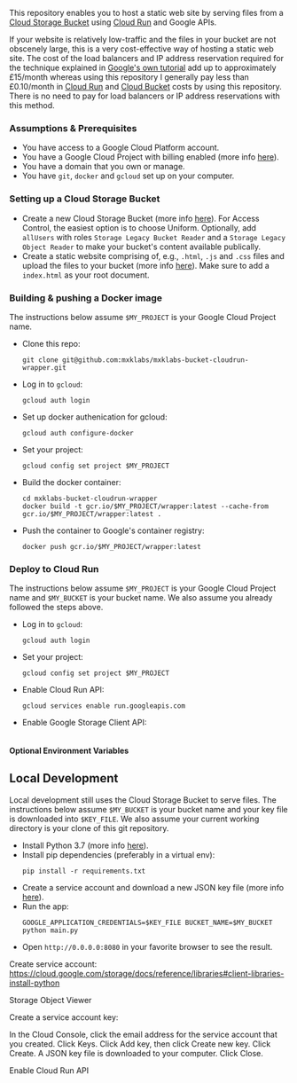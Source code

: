 This repository enables you to host a static web site by serving files from a [Cloud Storage Bucket](https://cloud.google.com/storage/) using [Cloud Run](https://cloud.google.com/compute/cloud-run) and Google APIs.

If your website is relatively low-traffic and the files in your bucket are not obscenely large, this is a very cost-effective way of hosting a static web site. The cost of the load balancers and IP address reservation required for the technique explained in [Google's own tutorial](https://cloud.google.com/storage/docs/hosting-static-website) add up to approximately £15/month whereas using this repository I generally pay less than £0.10/month in [Cloud Run](https://cloud.google.com/compute/cloud-run) and [Cloud Bucket](https://cloud.google.com/storage/docs/creating-buckets) costs by using this repository. There is no need to pay for load balancers or IP address reservations with this method.

### Assumptions & Prerequisites

* You have access to a Google Cloud Platform account.
* You have a Google Cloud Project with billing enabled (more info [here](https://cloud.google.com/billing/docs/how-to/modify-project)).
* You have a domain that you own or manage.
* You have `git`, `docker` and `gcloud` set up on your computer.

### Setting up a Cloud Storage Bucket

* Create a new Cloud Storage Bucket (more info [here](https://cloud.google.com/storage/docs/creating-buckets)). For Access Control, the easiest option is to choose Uniform. Optionally, add `allUsers` with roles `Storage Legacy Bucket Reader` and a `Storage Legacy Object Reader` to make your bucket's content available publically.
* Create a static website comprising of, e.g., `.html`, `.js` and `.css` files and upload the files to your bucket (more info [here](https://cloud.google.com/storage/docs/uploading-objects)). Make sure to add a `index.html` as your root document.

### Building & pushing a Docker image

The instructions below assume `$MY_PROJECT` is your Google Cloud Project name.

* Clone this repo:
  ```
  git clone git@github.com:mxklabs/mxklabs-bucket-cloudrun-wrapper.git
  ```
* Log in to `gcloud`:
  ```
  gcloud auth login
  ```
* Set up docker authenication for gcloud:
  ```
  gcloud auth configure-docker
  ```
* Set your project:
  ```
  gcloud config set project $MY_PROJECT
  ```
* Build the docker container:
  ```
  cd mxklabs-bucket-cloudrun-wrapper
  docker build -t gcr.io/$MY_PROJECT/wrapper:latest --cache-from gcr.io/$MY_PROJECT/wrapper:latest .
  ```
* Push the container to Google's container registry:
  ```
  docker push gcr.io/$MY_PROJECT/wrapper:latest
  ```

### Deploy to Cloud Run

The instructions below assume `$MY_PROJECT` is your Google Cloud Project name and `$MY_BUCKET` is your bucket name. We also assume you already followed the steps above.

* Log in to `gcloud`:
  ```
  gcloud auth login
  ```
* Set your project:
  ```
  gcloud config set project $MY_PROJECT
  ```
* Enable Cloud Run API:
  ```
  gcloud services enable run.googleapis.com
  ```
* Enable Google Storage Client API:
  ```

  ```



#### 

#### Optional Environment Variables



## Local Development

Local development still uses the Cloud Storage Bucket to serve files. The instructions below assume `$MY_BUCKET` is your bucket name and your key file is downloaded into `$KEY_FILE`. We also assume your current working directory is your clone of this git repository.

* Install Python 3.7 (more info [here](https://www.python.org/downloads/)).
* Install pip dependencies (preferably in a virtual env):
  ```
  pip install -r requirements.txt
  ```
* Create a service account and download a new JSON key file (more info [here](https://cloud.google.com/storage/docs/reference/libraries#client-libraries-install-python)).
* Run the app:
  ```
  GOOGLE_APPLICATION_CREDENTIALS=$KEY_FILE BUCKET_NAME=$MY_BUCKET python main.py
  ```
* Open `http://0.0.0.0:8080` in your favorite browser to see the result.

Create service account: https://cloud.google.com/storage/docs/reference/libraries#client-libraries-install-python

Storage Object Viewer

Create a service account key:

In the Cloud Console, click the email address for the service account that you created.
Click Keys.
Click Add key, then click Create new key.
Click Create. A JSON key file is downloaded to your computer.
Click Close.

Enable Cloud Run API


